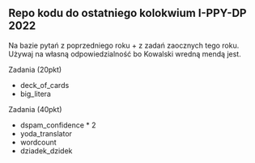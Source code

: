 ## Repo kodu do ostatniego kolokwium I-PPY-DP 2022

Na bazie pytań z poprzedniego roku + z zadań zaocznych tego roku. Używaj na własną odpowiedzialność bo Kowalski wredną mendą jest.

Zadania (20pkt)

-   deck_of_cards
-   big_litera

Zadania (40pkt)

-   dspam_confidence * 2
-   yoda_translator
-   wordcount
-   dziadek_dzidek
